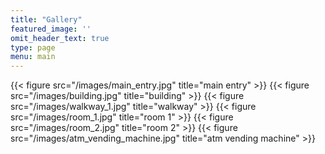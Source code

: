 ```yaml
---
title: "Gallery"
featured_image: ''
omit_header_text: true
type: page
menu: main
---
```


{{< figure src="/images/main_entry.jpg" title="main entry" >}}
{{< figure src="/images/building.jpg" title="building" >}}
{{< figure src="/images/walkway_1.jpg" title="walkway" >}}
{{< figure src="/images/room_1.jpg" title="room 1" >}}
{{< figure src="/images/room_2.jpg" title="room 2" >}}
{{< figure src="/images/atm_vending_machine.jpg" title="atm vending machine" >}}